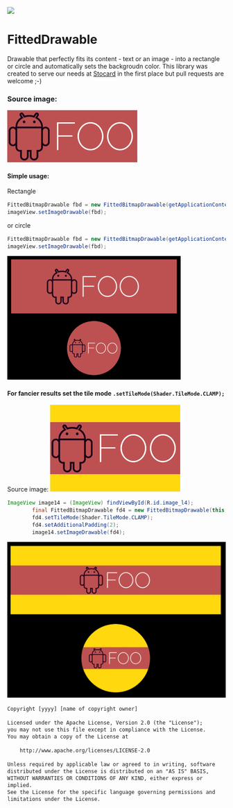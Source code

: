 [![](https://jitpack.io/v/tobiasschuerg/FittedDrawable.svg)](https://jitpack.io/#tobiasschuerg/FittedDrawable)

# FittedDrawable
Drawable that perfectly fits its content - text or an image - into a rectangle or circle and automatically sets the backgroudn color. This library was created to serve our needs at [Stocard](http://stocard.de) in the first place but pull requests are welcome ;-)

### Source image:
![source image1](https://github.com/tobiasschuerg/FittedDrawable/raw/master/sample/src/main/res/drawable/andfoo2.png)

#### Simple usage:

Rectangle
```java
FittedBitmapDrawable fbd = new FittedBitmapDrawable(getApplicationContext(), R.drawable.logo, RECTANGLE);
imageView.setImageDrawable(fbd);
```
or circle
```java
FittedBitmapDrawable fbd = new FittedBitmapDrawable(getApplicationContext(), R.drawable.logo, ROUND);
imageView.setImageDrawable(fbd);
```

![result1](https://github.com/tobiasschuerg/FittedDrawable/raw/master/previews/sample1.png)


#### For fancier results set the tile mode `.setTileMode(Shader.TileMode.CLAMP);` 
Source image:
![source image2](https://github.com/tobiasschuerg/FittedDrawable/raw/master/sample/src/main/res/drawable/andfoo.png)

```java
ImageView image14 = (ImageView) findViewById(R.id.image_l4);
		final FittedBitmapDrawable fd4 = new FittedBitmapDrawable(this, src, ROUND);
		fd4.setTileMode(Shader.TileMode.CLAMP);
		fd4.setAdditionalPadding(2);
		image14.setImageDrawable(fd4);
```

![result1](https://github.com/tobiasschuerg/FittedDrawable/raw/master/previews/sample2.png)



```
Copyright [yyyy] [name of copyright owner]

Licensed under the Apache License, Version 2.0 (the "License");
you may not use this file except in compliance with the License.
You may obtain a copy of the License at

    http://www.apache.org/licenses/LICENSE-2.0

Unless required by applicable law or agreed to in writing, software
distributed under the License is distributed on an "AS IS" BASIS,
WITHOUT WARRANTIES OR CONDITIONS OF ANY KIND, either express or implied.
See the License for the specific language governing permissions and
limitations under the License.
```

